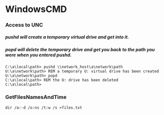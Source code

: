 # WindowsCMD

### Access to UNC

##### pushd <UNC path> will create a temporary virtual drive and get into it.
##### popd will delete the temporary drive and get you back to the path you were when you entered pushd.
```
C:\a\local\path> pushd \\network_host\a\network\path
U:\a\network\path> REM a temporary U: virtual drive has been created  
U:\a\network\path> popd  
C:\a\local\path> REM the U: drive has been deleted  
C:\a\local\path>  
```

### GetFilesNamesAndTime
```
dir /a:-d /o:ns /t:w /s >files.txt
```
